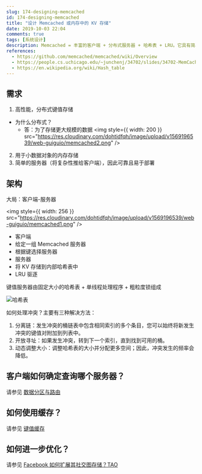 ```yaml
---
slug: 174-designing-memcached
id: 174-designing-memcached
title: "设计 Memcached 或内存中的 KV 存储"
date: 2019-10-03 22:04
comments: true
tags: [系统设计]
description: Memcached = 丰富的客户端 + 分布式服务器 + 哈希表 + LRU。它具有简单的服务器，将复杂性推给客户端，因此可靠且易于部署。
references:
  - https://github.com/memcached/memcached/wiki/Overview
  - https://people.cs.uchicago.edu/~junchenj/34702/slides/34702-MemCache.pdf
  - https://en.wikipedia.org/wiki/Hash_table
---
```


## 需求 

1. 高性能，分布式键值存储
 * 为什么分布式？ 
   * 答：为了存储更大规模的数据
     <img
     style={{ width: 200 }}
     src="https://res.cloudinary.com/dohtidfqh/image/upload/v1569196539/web-guiguio/memcached2.png"
     />
2. 用于小数据对象的内存存储
3. 简单的服务器（将复杂性推给客户端），因此可靠且易于部署

## 架构
大局：客户端-服务器

<img
style={{ width: 256 }}
src="https://res.cloudinary.com/dohtidfqh/image/upload/v1569196539/web-guiguio/memcached1.png"
/>

* 客户端
 * 给定一组 Memcached 服务器
 * 根据键选择服务器
* 服务器
 * 将 KV 存储到内部哈希表中
 * LRU 驱逐


键值服务器由固定大小的哈希表 + 单线程处理程序 + 粗粒度锁组成

![哈希表](https://res.cloudinary.com/dohtidfqh/image/upload/v1569197517/web-guiguio/900px-Hash_table_5_0_1_1_1_1_1_LL.svg.png)

如何处理冲突？主要有三种解决方法：

1. 分离链：发生冲突的桶链表中包含相同索引的多个条目，您可以始终将新发生冲突的键值对附加到列表中。
2. 开放寻址：如果发生冲突，转到下一个索引，直到找到可用的桶。
3. 动态调整大小：调整哈希表的大小并分配更多空间；因此，冲突发生的频率会降低。

## 客户端如何确定查询哪个服务器？

请参见 [数据分区与路由](https://puncsky.com/notes/2018-07-21-data-partition-and-routing)

## 如何使用缓存？

请参见 [键值缓存](https://puncsky.com/notes/122-key-value-cache)

## 如何进一步优化？

请参见 [Facebook 如何扩展其社交图存储？TAO](https://puncsky.com/notes/49-facebook-tao)